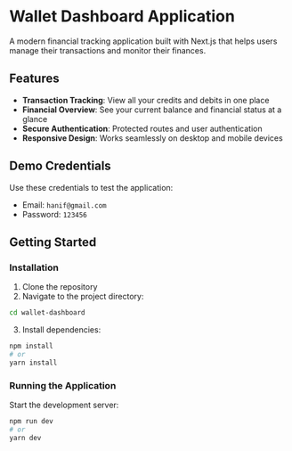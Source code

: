# Wallet Dashboard Application

A modern financial tracking application built with Next.js that helps users manage their transactions and monitor their finances.

## Features

- **Transaction Tracking**: View all your credits and debits in one place
- **Financial Overview**: See your current balance and financial status at a glance
- **Secure Authentication**: Protected routes and user authentication
- **Responsive Design**: Works seamlessly on desktop and mobile devices

## Demo Credentials

Use these credentials to test the application:

- Email: `hanif@gmail.com`
- Password: `123456`

## Getting Started

### Installation

1. Clone the repository
2. Navigate to the project directory:

```bash
cd wallet-dashboard
```

3. Install dependencies:

```bash
npm install
# or
yarn install
```

### Running the Application

Start the development server:

```bash
npm run dev
# or
yarn dev
```
